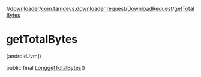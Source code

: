 //[downloader](../../../index.md)/[com.tamdevs.downloader.request](../index.md)/[DownloadRequest](index.md)/[getTotalBytes](get-total-bytes.md)

# getTotalBytes

[androidJvm]\

public final [Long](https://developer.android.com/reference/kotlin/java/lang/Long.html)[getTotalBytes](get-total-bytes.md)()
